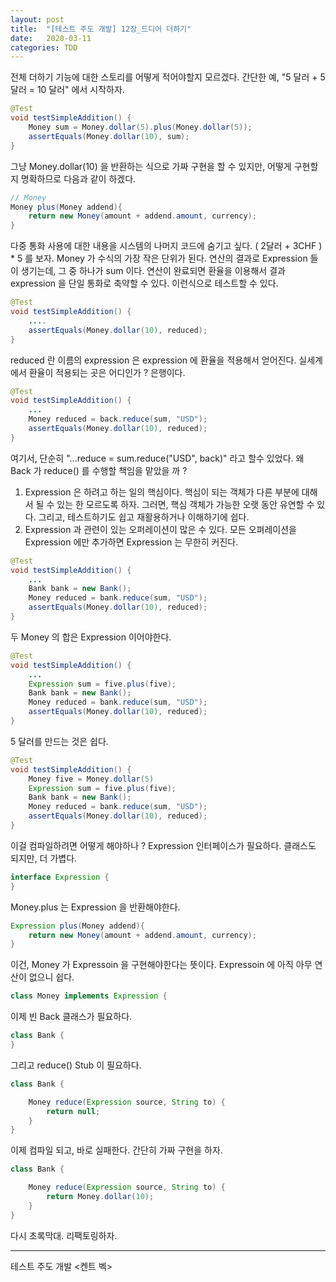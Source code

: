 ```yaml
---
layout: post
title:  "[테스트 주도 개발] 12장_드디어 더하기"
date:   2020-03-11
categories: TDD
---
```


전체 더하기 기능에 대한 스토리를 어떻게 적어야할지 모르겠다. 간단한 예, "5 달러 + 5달러 = 10 달러" 에서 시작하자.

```java
@Test
void testSimpleAddition() {
    Money sum = Money.dollar(5).plus(Money.dollar(5));
    assertEquals(Money.dollar(10), sum);
}
```

그냥 Money.dollar(10) 을 반환하는 식으로 가짜 구현을 할 수 있지만, 어떻게 구현할지 명확하므로 다음과 같이 하겠다.

```java
// Money
Money plus(Money addend){
    return new Money(amount + addend.amount, currency);
}
```

다중 통화 사용에 대한 내용을 시스템의 나머지 코드에 숨기고 싶다. ( 2달러 + 3CHF ) * 5 를 보자. Money 가 수식의 가장 작은 단위가 된다. 연산의 결과로 Expression 들이 생기는데, 그 중 하나가 sum 이다. 연산이 완료되면 환율을 이용해서 결과 expression 을 단일 통화로 축약할 수 있다. 이런식으로 테스트할 수 있다.

```java
@Test
void testSimpleAddition() {
    ....
    assertEquals(Money.dollar(10), reduced);
}
```

reduced 란 이름의 expression 은 expression 에 환율을 적용해서 얻어진다. 실세계에서 환율이 적용되는 곳은 어디인가 ? 은행이다. 

```java
@Test
void testSimpleAddition() {
    ...
    Money reduced = back.reduce(sum, "USD");
    assertEquals(Money.dollar(10), reduced);
}
```

여기서, 단순히 "...reduce = sum.reduce("USD", back)" 라고 할수 있었다. 왜 Back 가 reduce() 를 수행할 책임을 맡았을 까 ?

1. Expression 은 하려고 하는 일의 핵심이다. 핵심이 되는 객체가 다른 부분에 대해서 될 수 있는 한 모르도록 하자. 그러면, 핵심 객체가 가능한 오랫 동안 유연할 수 있다. 그리고, 테스트하기도 쉽고 재활용하거나 이해하기에 쉽다.
2. Expression 과 관련이 있는 오퍼레이션이 많은 수 있다. 모든 오펴레이션을 Expression 에만 추가하면 Expression 는 무한히 커진다.

```java
@Test
void testSimpleAddition() {
    ...
    Bank bank = new Bank();
    Money reduced = bank.reduce(sum, "USD");
    assertEquals(Money.dollar(10), reduced);
}
```

두 Money 의 합은 Expression 이어야한다.

```java
@Test
void testSimpleAddition() {
    ...
    Expression sum = five.plus(five);
    Bank bank = new Bank();
    Money reduced = bank.reduce(sum, "USD");
    assertEquals(Money.dollar(10), reduced);
}
```

5 달러를 만드는 것은 쉽다.

```java
@Test
void testSimpleAddition() {
    Money five = Money.dollar(5)
    Expression sum = five.plus(five);
    Bank bank = new Bank();
    Money reduced = bank.reduce(sum, "USD");
    assertEquals(Money.dollar(10), reduced);
}
```

이걸 컴파일하려면 어떻게 해야하나 ? Expression 인터페이스가 필요하다. 클래스도 되지만, 더 가볍다.

```java
interface Expression {
}
```

Money.plus 는 Expression 을 반환해야한다.

```java
Expression plus(Money addend){
    return new Money(amount + addend.amount, currency);
}
```

이건, Money 가 Expressoin 을 구현해야한다는 뜻이다. Expressoin 에 아직 아무 연산이 없으니 쉽다.

```java
class Money implements Expression {
```

이제 빈 Back 클래스가 필요하다.

```java
class Bank {
}
```

그리고 reduce() Stub 이 필요하다.

```java
class Bank {

    Money reduce(Expression source, String to) {
        return null;
    }
}
```

이제 컴파일 되고, 바로 실패한다. 간단히 가짜 구현을 하자.

```java
class Bank {

    Money reduce(Expression source, String to) {
        return Money.dollar(10);
    }
}
```

다시 초록막대. 리팩토링하자.

---

테스트 주도 개발 <켄트 벡>
